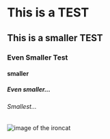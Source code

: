 # This is a TEST
## This is a smaller TEST
### Even Smaller Test
#### smaller
##### Even smaller...
###### Smallest...

![image of the ironcat](https://octodex.github.com/images/ironcat.jpg)
